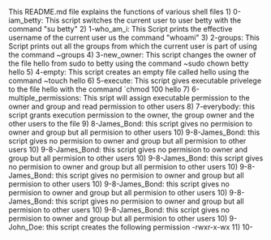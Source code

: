 This README.md file explains the functions of various shell files
	1) 0-iam_betty: This script switches the current user to user betty with the command "su betty"
	2) 1-who_am_i: This Script prints the effective username of the current user us the command "whoami"
	3) 2-groups: This Script prints out all the groups from which the current user is part of using the command ~groups
	4) 3-new_owner: This script changes the owner of the file hello from sudo to  betty using the command 	~sudo chown betty hello
	5) 4-empty: This script creates an empty file called hello using the command ~touch hello
	6) 5-execute: This script gives executable privelege to the file hello with the command `chmod 100 hello
	7) 6-multiple_permissions: This sript will assign executable permission to the owner and group and read permission to other users
	8) 7-everybody: this script grants execution permission to the owner, the group owner and the other users to the file
	9) 8-James_Bond: this script gives no permision to owner and group but all permision to other users
	10) 9-8-James_Bond: this script gives no permision to owner and group but all permision to other users
	10) 9-8-James_Bond: this script gives no permision to owner and group but all permision to other users
	10) 9-8-James_Bond: this script gives no permision to owner and group but all permision to other users
	10) 9-8-James_Bond: this script gives no permision to owner and group but all permision to other users
	10) 9-8-James_Bond: this script gives no permision to owner and group but all permision to other users
	10) 9-8-James_Bond: this script gives no permision to owner and group but all permision to other users
	10) 9-8-James_Bond: this script gives no permision to owner and group but all permision to other users
	10) 9-John_Doe: this script creates the following permission -rwxr-x-wx
	11) 10-
